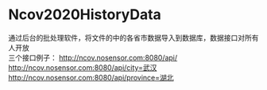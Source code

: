 # Ncov2020HistoryData
通过后台的批处理软件，将文件的中的各省市数据导入到数据库，数据接口对所有人开放<br>
三个接口例子：
http://ncov.nosensor.com:8080/api/
http://ncov.nosensor.com:8080/api/city=武汉
http://ncov.nosensor.com:8080/api/province=湖北